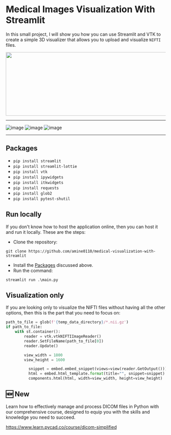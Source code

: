 # Medical Images Visualization With Streamlit
In this small project, I will show you how you can use Streamlit and VTK to create a simple 3D visualizer that allows you to upload and visualize `NIFTI` files.


<p align="center">
  <img width="660" height="200" src="https://user-images.githubusercontent.com/37108394/206930410-4cf11236-9a59-4310-b809-3dccc8fd1f8f.png">
</p>

------------------------------------------------------------------------------

![image](https://user-images.githubusercontent.com/37108394/206930183-213929fd-0cab-4010-9791-a1bd0ddc99bc.png)
![image](https://user-images.githubusercontent.com/37108394/206930211-45fe3aea-2ff4-4551-8394-168de2655de6.png)
![image](https://user-images.githubusercontent.com/37108394/206930266-c2fc3fb5-b2b5-463a-a3f4-1c4b7f5d9098.png)

------------------------------------------------------------------------------
## Packages
- `pip install streamlit`
- `pip install streamlit-lottie`
- `pip install vtk`
- `pip install ipywidgets`
- `pip install itkwidgets`
- `pip install requests`
- `pip install glob2`
- `pip install pytest-shutil`

## Run locally
If you don't know how to host the application online, then you can host it and run it locally. These are the steps:
- Clone the repository: 
```
git clone https://github.com/amine0110/medical-visualization-with-streamlit
```
- Install the [Packages](https://github.com/amine0110/medical-visualization-with-streamlit/blob/main/README.md#packages) discussed above.
- Run the command:
```
streamlit run .\main.py
```

## Visualization only
If you are looking only to visualize the NIFTI files without having all the other options, then this is the part that you need to focus on:

```Python
path_to_file = glob(f'{temp_data_directory}/*.nii.gz')
if path_to_file:
    with st.container():
        reader = vtk.vtkNIFTIImageReader()
        reader.SetFileName(path_to_file[0])
        reader.Update()

        view_width = 1800
        view_height = 1600

          snippet = embed.embed_snippet(views=view(reader.GetOutput()))
          html = embed.html_template.format(title="", snippet=snippet)
          components.html(html, width=view_width, height=view_height)
```

## 🆕 New
Learn how to effectively manage and process DICOM files in Python with our comprehensive course, designed to equip you with the skills and knowledge you need to succeed.

https://www.learn.pycad.co/course/dicom-simplified
